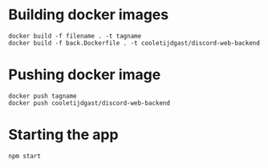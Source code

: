 # Building docker images

```
docker build -f filename . -t tagname
docker build -f back.Dockerfile . -t cooletijdgast/discord-web-backend
```

# Pushing docker image

```
docker push tagname
docker push cooletijdgast/discord-web-backend
```

# Starting the app

```
npm start
```